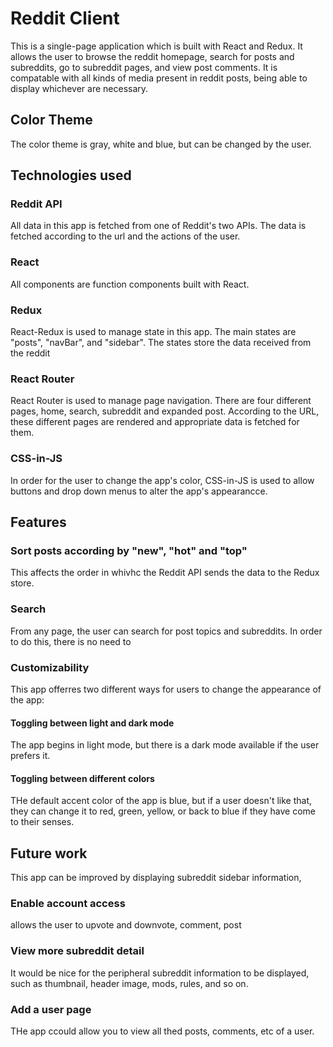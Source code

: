 # Reddit Client
  This is a single-page application which is built with React and Redux. It allows the user to browse the reddit homepage, search for posts and subreddits, go to subreddit pages, and view post comments. It is compatable with all kinds of media present in reddit posts, being able to display whichever are necessary.

<!-- ## Wireframes
![Alt text](wireframe.jpeg) -->

## Color Theme

The color theme is gray, white and blue, but can be changed by the user. 

## Technologies used

### Reddit API

All data in this app is fetched from one of Reddit's two APIs. The data is fetched according to the url and the actions of the user.

### React

All components are function components built with React. 

### Redux

React-Redux is used to manage state in this app. The main states are "posts", "navBar", and "sidebar". The states store the data received from the reddit

### React Router

React Router is used to manage page navigation. There are four different pages, home, search, subreddit and expanded post. According to the URL, these different pages are rendered and appropriate data is fetched for them.

### CSS-in-JS

In order for the user to change the app's color, CSS-in-JS is used to allow buttons and drop down menus to alter the app's appearancce.

## Features

### Sort posts according by "new", "hot" and "top"

This affects the order in whivhc the Reddit API sends the data to the Redux store. 

### Search

From any page, the user can search for post topics and subreddits. In order to do this, there is no need to 

### Customizability

This app offerres two different ways for users to change the appearance of the app:

#### Toggling between light and dark mode

The app begins in light mode, but there is a dark mode available if the user prefers it.

#### Toggling between different colors

THe default accent color of the app is blue, but if a user doesn't like that, they can change it to red, green, yellow, or back to blue if they have come to their senses.

## Future work

This app can be improved by displaying subreddit sidebar information, 

### Enable account access

allows the user to upvote and downvote, comment, post

### View more subreddit detail

It would be nice for the peripheral subreddit information to be displayed, such as thumbnail, header image, mods, rules, and so on.

### Add a user page

THe app ccould allow you to view all thed posts, comments, etc of a user. 